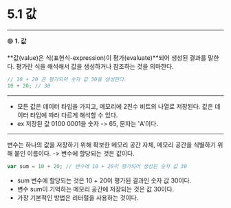 # 5.1 값

---

🟢 **1. 값**

**값(value)은 식(표현식-expression)이 평가(evaluate)**되어 생성된 결과를 말한다.
평가란 식을 해석해서 값을 생성하거나 참조하는 것을 의마한다.

```js
// 10 + 20 은 평가되어 숫자 값 30을 생성한다.
10 + 20; // 30
```

---

- 모든 값은 데이터 타입을 가지고, 메모리에 2진수 비트의 나열로 저장된다. 값은 데이터 타입에 따라 다르게 해석할 수 있다.
- ex 저장된 값 0100 0001을 숫자 -> 65, 문자는 'A'이다.

---

변수는 하나의 값을 저장하기 위해 확보한 메모리 공간 자체, 메모리 공간을 식별하기 위해 붙인 이름이다.
-> 변수에 할당되는 것은 값이다.

```js
var sum = 10 + 20; // 변수에 10 + 20이 평가되어 생성된 숫자 값 30
```

- sum 변수에 할당되는 것은 10 + 20이 평가된 결과인 숫자 값 30이다.
- 변수 sum이 기억하는 메모리 공간에 저장되는 것은 값 30이다.
- 가장 기본적인 방법은 리터럴을 사용하는 것이다.
